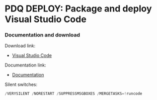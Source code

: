 # PDQ DEPLOY: Package and deploy Visual Studio Code
### Documentation and download
Download link:

* [Visual Studio Code](https://code.visualstudio.com/Download)

Documentation link:

* [Documentation](https://code.visualstudio.com/docs/setup/windows)

Silent switches:
```powershell
/VERYSILENT /NORESTART /SUPPRESSMSGBOXES /MERGETASKS=!runcode
```